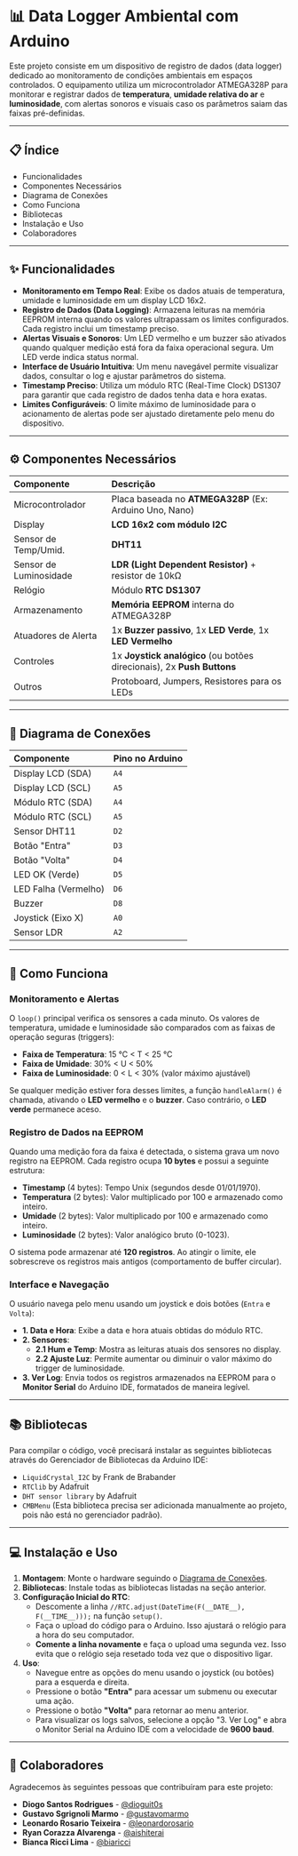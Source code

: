 # 📊 Data Logger Ambiental com Arduino

Este projeto consiste em um dispositivo de registro de dados (data logger) dedicado ao monitoramento de condições ambientais em espaços controlados. O equipamento utiliza um microcontrolador ATMEGA328P para monitorar e registrar dados de **temperatura**, **umidade relativa do ar** e **luminosidade**, com alertas sonoros e visuais caso os parâmetros saiam das faixas pré-definidas.

-----

## 📋 Índice

  * Funcionalidades
  * Componentes Necessários
  * Diagrama de Conexões
  * Como Funciona
  * Bibliotecas
  * Instalação e Uso
  * Colaboradores

-----

## ✨ Funcionalidades

  * **Monitoramento em Tempo Real**: Exibe os dados atuais de temperatura, umidade e luminosidade em um display LCD 16x2.
  * **Registro de Dados (Data Logging)**: Armazena leituras na memória EEPROM interna quando os valores ultrapassam os limites configurados. Cada registro inclui um timestamp preciso.
  * **Alertas Visuais e Sonoros**: Um LED vermelho e um buzzer são ativados quando qualquer medição está fora da faixa operacional segura. Um LED verde indica status normal.
  * **Interface de Usuário Intuitiva**: Um menu navegável permite visualizar dados, consultar o log e ajustar parâmetros do sistema.
  * **Timestamp Preciso**: Utiliza um módulo RTC (Real-Time Clock) DS1307 para garantir que cada registro de dados tenha data e hora exatas.
  * **Limites Configuráveis**: O limite máximo de luminosidade para o acionamento de alertas pode ser ajustado diretamente pelo menu do dispositivo.

-----

## ⚙️ Componentes Necessários

| Componente | Descrição |
| :--- | :--- |
| Microcontrolador | Placa baseada no **ATMEGA328P** (Ex: Arduino Uno, Nano) |
| Display | **LCD 16x2 com módulo I2C** |
| Sensor de Temp/Umid. | **DHT11** |
| Sensor de Luminosidade | **LDR (Light Dependent Resistor)** + resistor de 10kΩ |
| Relógio | Módulo **RTC DS1307** |
| Armazenamento | **Memória EEPROM** interna do ATMEGA328P |
| Atuadores de Alerta | 1x **Buzzer passivo**, 1x **LED Verde**, 1x **LED Vermelho** |
| Controles | 1x **Joystick analógico** (ou botões direcionais), 2x **Push Buttons** |
| Outros | Protoboard, Jumpers, Resistores para os LEDs |

-----

## 🔌 Diagrama de Conexões

| Componente | Pino no Arduino |
| :--- | :--- |
| Display LCD (SDA) | `A4` |
| Display LCD (SCL) | `A5` |
| Módulo RTC (SDA) | `A4` |
| Módulo RTC (SCL) | `A5` |
| Sensor DHT11 | `D2` |
| Botão "Entra" | `D3` |
| Botão "Volta" | `D4` |
| LED OK (Verde) | `D5` |
| LED Falha (Vermelho) | `D6` |
| Buzzer | `D8` |
| Joystick (Eixo X) | `A0` |
| Sensor LDR | `A2` |

-----

## 🚀 Como Funciona

### Monitoramento e Alertas

O `loop()` principal verifica os sensores a cada minuto. Os valores de temperatura, umidade e luminosidade são comparados com as faixas de operação seguras (triggers):

  * **Faixa de Temperatura**: 15 °C \< T \< 25 °C
  * **Faixa de Umidade**: 30% \< U \< 50%
  * **Faixa de Luminosidade**: 0 \< L \< 30% (valor máximo ajustável)

Se qualquer medição estiver fora desses limites, a função `handleAlarm()` é chamada, ativando o **LED vermelho** e o **buzzer**. Caso contrário, o **LED verde** permanece aceso.

### Registro de Dados na EEPROM

Quando uma medição fora da faixa é detectada, o sistema grava um novo registro na EEPROM. Cada registro ocupa **10 bytes** e possui a seguinte estrutura:

  * **Timestamp** (4 bytes): Tempo Unix (segundos desde 01/01/1970).
  * **Temperatura** (2 bytes): Valor multiplicado por 100 e armazenado como inteiro.
  * **Umidade** (2 bytes): Valor multiplicado por 100 e armazenado como inteiro.
  * **Luminosidade** (2 bytes): Valor analógico bruto (0-1023).

O sistema pode armazenar até **120 registros**. Ao atingir o limite, ele sobrescreve os registros mais antigos (comportamento de buffer circular).

### Interface e Navegação

O usuário navega pelo menu usando um joystick e dois botões (`Entra` e `Volta`):

  * **1. Data e Hora**: Exibe a data e hora atuais obtidas do módulo RTC.
  * **2. Sensores**:
      * **2.1 Hum e Temp**: Mostra as leituras atuais dos sensores no display.
      * **2.2 Ajuste Luz**: Permite aumentar ou diminuir o valor máximo do trigger de luminosidade.
  * **3. Ver Log**: Envia todos os registros armazenados na EEPROM para o **Monitor Serial** do Arduino IDE, formatados de maneira legível.

-----

## 📚 Bibliotecas

Para compilar o código, você precisará instalar as seguintes bibliotecas através do Gerenciador de Bibliotecas da Arduino IDE:

  * `LiquidCrystal_I2C` by Frank de Brabander
  * `RTClib` by Adafruit
  * `DHT sensor library` by Adafruit
  * `CMBMenu` (Esta biblioteca precisa ser adicionada manualmente ao projeto, pois não está no gerenciador padrão).

-----

## 💻 Instalação e Uso

1.  **Montagem**: Monte o hardware seguindo o [Diagrama de Conexões](https://www.google.com/search?q=%23-diagrama-de-conex%C3%B5es).
2.  **Bibliotecas**: Instale todas as bibliotecas listadas na seção anterior.
3.  **Configuração Inicial do RTC**:
      * Descomente a linha `//RTC.adjust(DateTime(F(__DATE__), F(__TIME__)));` na função `setup()`.
      * Faça o upload do código para o Arduino. Isso ajustará o relógio para a hora do seu computador.
      * **Comente a linha novamente** e faça o upload uma segunda vez. Isso evita que o relógio seja resetado toda vez que o dispositivo ligar.
4.  **Uso**:
      * Navegue entre as opções do menu usando o joystick (ou botões) para a esquerda e direita.
      * Pressione o botão **"Entra"** para acessar um submenu ou executar uma ação.
      * Pressione o botão **"Volta"** para retornar ao menu anterior.
      * Para visualizar os logs salvos, selecione a opção "3. Ver Log" e abra o Monitor Serial na Arduino IDE com a velocidade de **9600 baud**.

-----

## 🤝 Colaboradores

Agradecemos às seguintes pessoas que contribuíram para este projeto:

  * **Diogo Santos Rodrigues** - [@dioguit0s](https://github.com/dioguit0s/)
  * **Gustavo Sgrignoli Marmo** - [@gustavomarmo](https://github.com/gustavomarmo)
  * **Leonardo Rosario Teixeira** - [@leonardorosario](https://github.com/leonardorosario)
  * **Ryan Corazza Alvarenga** - [@aishiterai](https://github.com/aishiteirai)
  * **Bianca Ricci Lima** - [@biaricci](https://github.com/biaricci)
